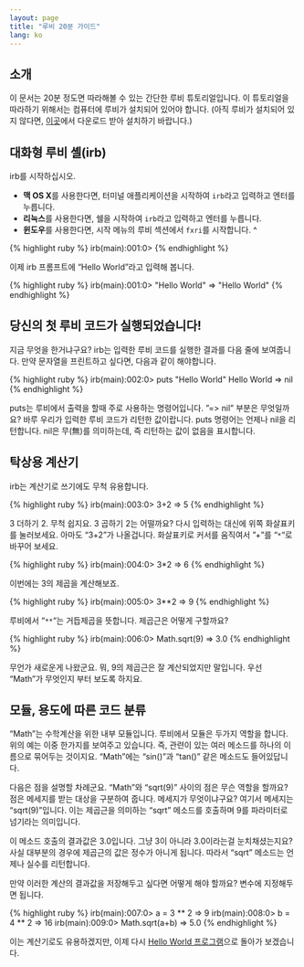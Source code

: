 ```yaml
---
layout: page
title: "루비 20분 가이드"
lang: ko
---
```


## 소개

이 문서는 20분 정도면 따라해볼 수 있는 간단한 루비 튜토리얼입니다. 이 튜토리얼을 따라하기 위해서는 컴퓨터에 루비가 설치되어
있어야 합니다. (아직 루비가 설치되어 있지 않다면, [이곳](/ko/downloads)에서 다운로드 받아 설치하기 바랍니다.)

## 대화형 루비 셸(irb)

irb를 시작하십시오.

* **맥 OS X**를 사용한다면, 터미널 애플리케이션을 시작하여 `irb`라고 입력하고 엔터를 누릅니다.
* **리눅스**를 사용한다면, 쉘을 시작하여 `irb`라고 입력하고 엔터를 누릅니다.
* **윈도우**를 사용한다면, 시작 메뉴의 루비 섹션에서 `fxri`를 시작합니다.
^

{% highlight ruby %}
irb(main):001:0>
{% endhighlight %}

이제 irb 프롬프트에 “Hello World”라고 입력해 봅니다.

{% highlight ruby %}
irb(main):001:0> "Hello World"
=> "Hello World"
{% endhighlight %}

## 당신의 첫 루비 코드가 실행되었습니다!

지금 무엇을 한거냐구요? irb는 입력한 루비 코드를 실행한 결과를 다음 줄에 보여줍니다. 만약 문자열을 프린트하고 싶다면,
다음과 같이 해야합니다.

{% highlight ruby %}
irb(main):002:0> puts "Hello World" 
Hello World 
=> nil
{% endhighlight %}

puts는 루비에서 출력을 할때 주로 사용하는 명령어입니다. ”=&gt; nil” 부분은 무엇일까요? 바루 우리가 입력한 루비
코드가 리턴한 값이랍니다. puts 명령어는 언제나 nil을 리턴합니다. nil은 무(無)를 의미하는데, 즉 리턴하는 값이 없음을
표시합니다.

## 탁상용 계산기

irb는 계산기로 쓰기에도 무척 유용합니다.

{% highlight ruby %}
irb(main):003:0> 3+2
=> 5
{% endhighlight %}

3 더하기 2. 무척 쉽지요. 3 곱하기 2는 어떨까요? 다시 입력하는 대신에 위쪽 화살표키를 눌러보세요. 아마도 “3+2”가
나올겁니다. 화살표키로 커서를 움직여서 ”+”를 “`*`“로 바꾸어 보세요.

{% highlight ruby %}
irb(main):004:0> 3*2
=> 6
{% endhighlight %}

이번에는 3의 제곱을 계산해보죠.

{% highlight ruby %}
irb(main):005:0> 3**2
=> 9
{% endhighlight %}

루비에서 “`**`“는 거듭제곱을 뜻합니다. 제곱근은 어떻게 구할까요?

{% highlight ruby %}
irb(main):006:0> Math.sqrt(9)
=> 3.0
{% endhighlight %}

무언가 새로운게 나왔군요. 뭐, 9의 제곱근은 잘 계산되었지만 말입니다. 우선 “Math”가 무엇인지 부터 보도록 하지요.

## 모듈, 용도에 따른 코드 분류

“Math”는 수학계산을 위한 내부 모듈입니다. 루비에서 모듈은 두가지 역할을 합니다. 위의 예는 이중 한가지를 보여주고
있습니다. 즉, 관련이 있는 여러 메소드를 하나의 이름으로 묶어두는 것이지요. “Math”에는 “sin()”과 “tan()” 같은
메소드도 들어있답니다.

다음은 점을 설명할 차례군요. “Math”와 “sqrt(9)” 사이의 점은 무슨 역할을 할까요? 점은 메세지를 받는 대상을
구분하여 줍니다. 메세지가 무엇이냐구요? 여기서 메세지는 “sqrt(9)”입니다. 이는 제곱근을 의미하는 “sqrt” 메소드를
호출하며 9를 파라미터로 넘기라는 의미입니다.

이 메소드 호출의 결과값은 3.0입니다. 그냥 3이 아니라 3.0이라는걸 눈치채셨는지요? 사실 대부분의 경우에 제곱근의 값은
정수가 아니게 됩니다. 따라서 “sqrt” 메소드는 언제나 실수를 리턴합니다.

만약 이러한 계산의 결과값을 저장해두고 싶다면 어떻게 해야 할까요? 변수에 지정해두면 됩니다.

{% highlight ruby %}
irb(main):007:0> a = 3 ** 2
=> 9
irb(main):008:0> b = 4 ** 2
=> 16
irb(main):009:0> Math.sqrt(a+b)
=> 5.0
{% endhighlight %}

이는 계산기로도 유용하겠지만, 이제 다시 [Hello World
프로그램](/ko/documentation/quickstart/2/)으로 돌아가 보겠습니다.

